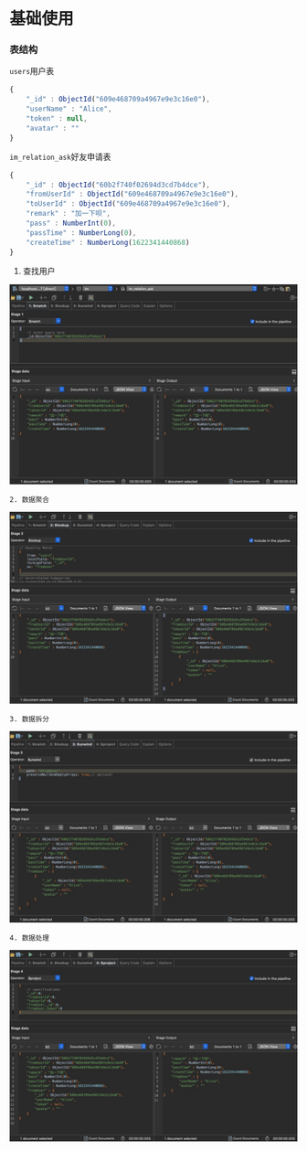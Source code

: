 # 基础使用

### 表结构

`users`用户表

```javascript
{ 
    "_id" : ObjectId("609e468709a4967e9e3c16e0"), 
    "userName" : "Alice", 
    "token" : null, 
    "avatar" : ""
}
```

`im_relation_ask`好友申请表

```javascript
{ 
    "_id" : ObjectId("60b2f740f02694d3cd7b4dce"), 
    "fromUserId" : ObjectId("609e468709a4967e9e3c16e0"), 
    "toUserId" : ObjectId("609e468709a4967e9e3c16e0"), 
    "remark" : "加一下呗", 
    "pass" : NumberInt(0), 
    "passTime" : NumberLong(0), 
    "createTime" : NumberLong(1622341440868)
}
```

1. 查找用户

![](../../.gitbook/assets/image%20%2834%29.png)

    2. 数据聚合

![](../../.gitbook/assets/image%20%2836%29.png)

    3. 数据拆分

![](../../.gitbook/assets/image%20%2831%29.png)

    4. 数据处理

![](../../.gitbook/assets/image%20%2832%29.png)


